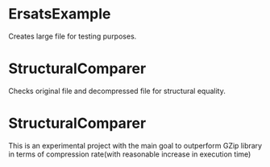 # ErsatsExample
Creates large file for testing purposes.
# StructuralComparer
Checks original file and decompressed file for structural equality.
# StructuralComparer
This is an experimental project with the main goal to outperform GZip library in terms of compression rate(with reasonable increase in execution time)
